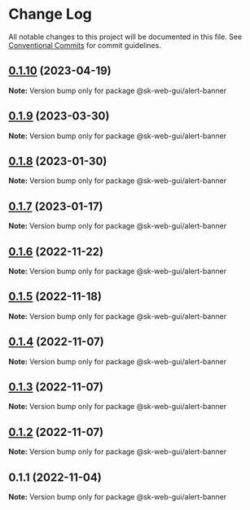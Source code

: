 # Change Log

All notable changes to this project will be documented in this file.
See [Conventional Commits](https://conventionalcommits.org) for commit guidelines.

## [0.1.10](https://github.com/Sundsvallskommun/web-shared-components/compare/@sk-web-gui/alert-banner@0.1.9...@sk-web-gui/alert-banner@0.1.10) (2023-04-19)

**Note:** Version bump only for package @sk-web-gui/alert-banner

## [0.1.9](https://github.com/Sundsvallskommun/web-shared-components/compare/@sk-web-gui/alert-banner@0.1.8...@sk-web-gui/alert-banner@0.1.9) (2023-03-30)

**Note:** Version bump only for package @sk-web-gui/alert-banner

## [0.1.8](https://github.com/Sundsvallskommun/web-shared-components/compare/@sk-web-gui/alert-banner@0.1.7...@sk-web-gui/alert-banner@0.1.8) (2023-01-30)

**Note:** Version bump only for package @sk-web-gui/alert-banner

## [0.1.7](https://github.com/Sundsvallskommun/web-shared-components/compare/@sk-web-gui/alert-banner@0.1.6...@sk-web-gui/alert-banner@0.1.7) (2023-01-17)

**Note:** Version bump only for package @sk-web-gui/alert-banner

## [0.1.6](https://github.com/Sundsvallskommun/web-shared-components/compare/@sk-web-gui/alert-banner@0.1.5...@sk-web-gui/alert-banner@0.1.6) (2022-11-22)

**Note:** Version bump only for package @sk-web-gui/alert-banner

## [0.1.5](https://github.com/Sundsvallskommun/web-shared-components/compare/@sk-web-gui/alert-banner@0.1.4...@sk-web-gui/alert-banner@0.1.5) (2022-11-18)

**Note:** Version bump only for package @sk-web-gui/alert-banner

## [0.1.4](https://github.com/Sundsvallskommun/web-shared-components/compare/@sk-web-gui/alert-banner@0.1.3...@sk-web-gui/alert-banner@0.1.4) (2022-11-07)

**Note:** Version bump only for package @sk-web-gui/alert-banner

## [0.1.3](https://github.com/Sundsvallskommun/web-shared-components/compare/@sk-web-gui/alert-banner@0.1.2...@sk-web-gui/alert-banner@0.1.3) (2022-11-07)

**Note:** Version bump only for package @sk-web-gui/alert-banner

## [0.1.2](https://github.com/Sundsvallskommun/web-shared-components/compare/@sk-web-gui/alert-banner@0.1.1...@sk-web-gui/alert-banner@0.1.2) (2022-11-07)

**Note:** Version bump only for package @sk-web-gui/alert-banner

## 0.1.1 (2022-11-04)

**Note:** Version bump only for package @sk-web-gui/alert-banner
